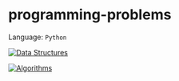 # programming-problems
Language: `Python`


[![Data Structures](https://mermaid.ink/img/pako:eNpVkkFvnDAQhf-K5UPVSOtoSUNAHCqlId00TatUG6lSSw9TbMCKsdHYiJLV_vcOG7ZlORhr_M17zyPveOmk4hmvjBvKBjCwp7ywjL7rnzkEYNuAfRl6VP7XXBfi_c3bCrIKxG_AqZ9dI8Lo2ZuJ1rb2Z6_oDaFfZ7SF2upqpFNRG_CefdAWcGRbRRrNouFubgBEN3jRdyI4YbRV7Glw7NFpGxQuHT7NDYO20g2CkgaHim2NluTGvh_KZ__D5zNvtA_sQdtnJennw1EzJ-b2yMCoUNTo-o7uBuXzEbol6ONpUhqSnbJKFzz71qte-YXr5t8cOmFcCUE7O6HsDnxDOWd0Q-iXpS4xgxUgXtgjaoc6jK_ai7D3Mx9Q0ZBoOfre0-HnEzFCrKSZsg1C1yy5h9PL-M7oMA0fiDeqoneB-iDMV7xV2IKW9Gx2k0DBQ6NaVfCMtlJV0JtQ8MLuCYU-uO1oS57RO1Ir3ncSgso11AgtJ0PjqdqB5dmO_-FZer6O0zhJr-IkSeIoild85NnF-uo8TS_iOLmMk2gdvbvcr_iLc6QQHbp_HPaTxf4v_2jmdw?type=png)](https://mermaid.live/edit#pako:eNpVkkFvnDAQhf-K5UPVSOtoSUNAHCqlId00TatUG6lSSw9TbMCKsdHYiJLV_vcOG7ZlORhr_M17zyPveOmk4hmvjBvKBjCwp7ywjL7rnzkEYNuAfRl6VP7XXBfi_c3bCrIKxG_AqZ9dI8Lo2ZuJ1rb2Z6_oDaFfZ7SF2upqpFNRG_CefdAWcGRbRRrNouFubgBEN3jRdyI4YbRV7Glw7NFpGxQuHT7NDYO20g2CkgaHim2NluTGvh_KZ__D5zNvtA_sQdtnJennw1EzJ-b2yMCoUNTo-o7uBuXzEbol6ONpUhqSnbJKFzz71qte-YXr5t8cOmFcCUE7O6HsDnxDOWd0Q-iXpS4xgxUgXtgjaoc6jK_ai7D3Mx9Q0ZBoOfre0-HnEzFCrKSZsg1C1yy5h9PL-M7oMA0fiDeqoneB-iDMV7xV2IKW9Gx2k0DBQ6NaVfCMtlJV0JtQ8MLuCYU-uO1oS57RO1Ir3ncSgso11AgtJ0PjqdqB5dmO_-FZer6O0zhJr-IkSeIoild85NnF-uo8TS_iOLmMk2gdvbvcr_iLc6QQHbp_HPaTxf4v_2jmdw)

[![Algorithms](https://mermaid.ink/img/pako:eNptkl1zmkAUhv8KszdtZ8QBEwW56EwI0Rg_osH0omsvjrDqVliYw5LUOv73HpWOJsoVc55nz7svw5ZFWSyYxxZJ9h6tALUxDWbKoOdue5csM5R6lRY7wzS_-18X4C3ATGShjTBDLdXSODnfjsf8vWrcc7-czxNx8H4dyT2BgIciEZGWmTpHAaEH3lOFwM_ogVCHDwUuPyzr0LjLJ6WM1ufjLo0f-aOA_P-0KkPzXnX_FJZKLjZ0e3OZQFEYoQCMVlfb9OjcEx9IRUrlVUlPRPrclwpwcyKntEGVBojZu6lRqNgsc6OLkF-PGtChIfdRQKxXZkfi_iufJw5JGPFA5NfxiPAzD-TvdaERvhSnhEp4JmHMfZEkKajC7GQYXzhjciZ8jDK9smBC8IX3sSzWkHzip-IhPxaf093o3zJCjR_7VttCcqd8BFq-XUqVMyXnlfdVSZWHGaIszDGC1hfiK4k_-AvMpTL7gPmZwGosFZiCjOk33-71GdMrkYoZ8-g1FgsoEz1jM7UjFUqdhRsVMU9jKWqszGPQIpCwREgZ9UoKmuagmLdlf5hnO1bdvmk7rVvLtm8dy62xDfMa7Vbdalq2azmW02w4zq7G_mYZLbDqrUbDbVuObbk3Vst1m4dtPw9wH7n7B6baI-s?type=png)](https://mermaid.live/edit#pako:eNptkl1zmkAUhv8KszdtZ8QBEwW56EwI0Rg_osH0omsvjrDqVliYw5LUOv73HpWOJsoVc55nz7svw5ZFWSyYxxZJ9h6tALUxDWbKoOdue5csM5R6lRY7wzS_-18X4C3ATGShjTBDLdXSODnfjsf8vWrcc7-czxNx8H4dyT2BgIciEZGWmTpHAaEH3lOFwM_ogVCHDwUuPyzr0LjLJ6WM1ufjLo0f-aOA_P-0KkPzXnX_FJZKLjZ0e3OZQFEYoQCMVlfb9OjcEx9IRUrlVUlPRPrclwpwcyKntEGVBojZu6lRqNgsc6OLkF-PGtChIfdRQKxXZkfi_iufJw5JGPFA5NfxiPAzD-TvdaERvhSnhEp4JmHMfZEkKajC7GQYXzhjciZ8jDK9smBC8IX3sSzWkHzip-IhPxaf093o3zJCjR_7VttCcqd8BFq-XUqVMyXnlfdVSZWHGaIszDGC1hfiK4k_-AvMpTL7gPmZwGosFZiCjOk33-71GdMrkYoZ8-g1FgsoEz1jM7UjFUqdhRsVMU9jKWqszGPQIpCwREgZ9UoKmuagmLdlf5hnO1bdvmk7rVvLtm8dy62xDfMa7Vbdalq2azmW02w4zq7G_mYZLbDqrUbDbVuObbk3Vst1m4dtPw9wH7n7B6baI-s)


